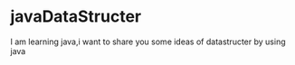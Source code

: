 # javaDataStructer
I am learning java,i want to share you some ideas of datastructer by using java 
